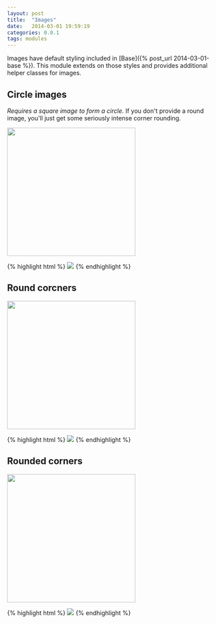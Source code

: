 ```yaml
---
layout: post
title:  "Images"
date:   2014-03-01 19:59:19
categories: 0.0.1
tags: modules
---
```


Images have default styling included in [Base]({% post_url 2014-03-01-base %}). This module extends on those styles and provides additional helper classes for images.

## Circle images

*Requires a square image to form a circle.* If you don't provide a round image, you'll just get some seriously intense corner rounding.

<img src="/assets/kiwi.jpg" class="prncs-img-circle" width="300px">

{% highlight html %}
<img src="/assets/kiwi.jpg" class="prncs-img-circle">
{% endhighlight %}

## Round corcners

<img src="/assets/kiwi.jpg" class="prncs-img-round" width="300px">

{% highlight html %}
<img src="/assets/kiwi.jpg" class="prncs-img-round">
{% endhighlight %}

## Rounded corners

<img src="/assets/kiwi.jpg" class="prncs-img-rounded" width="300px">

{% highlight html %}
<img src="/assets/kiwi.jpg" class="prncs-img-rounded">
{% endhighlight %}
